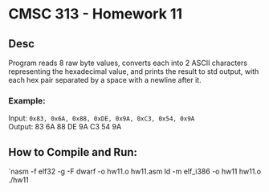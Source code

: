 # CMSC 313 - Homework 11

## Desc
Program reads 8 raw byte values, converts each into 2 ASCII characters representing the hexadecimal value, and prints the result to std output, with each hex pair separated by a space with a newline after it.

### Example:
Input: `0x83, 0x6A, 0x88, 0xDE, 0x9A, 0xC3, 0x54, 0x9A`  
Output: 83 6A 88 DE 9A C3 54 9A

## How to Compile and Run:
`nasm -f elf32 -g -F dwarf -o hw11.o hw11.asm
ld -m elf_i386 -o hw11 hw11.o
./hw11
